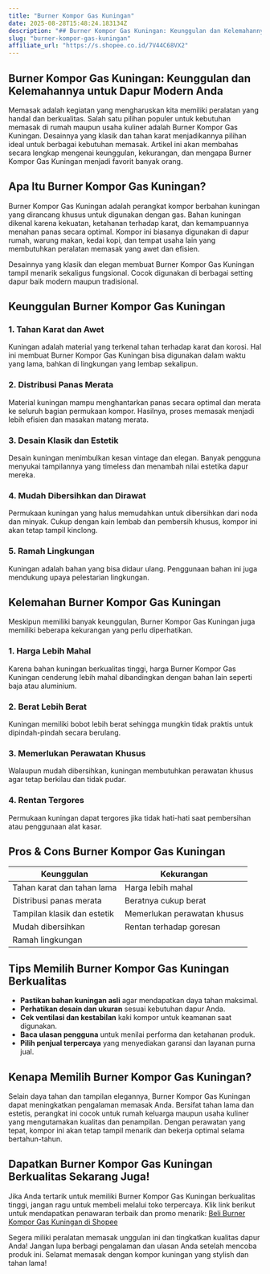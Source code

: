 ```yaml
---
title: "Burner Kompor Gas Kuningan"
date: 2025-08-28T15:48:24.183134Z
description: "## Burner Kompor Gas Kuningan: Keunggulan dan Kelemahannya untuk Dapur Modern Anda..."
slug: "burner-kompor-gas-kuningan"
affiliate_url: "https://s.shopee.co.id/7V44C68VX2"
---
```

## Burner Kompor Gas Kuningan: Keunggulan dan Kelemahannya untuk Dapur Modern Anda

Memasak adalah kegiatan yang mengharuskan kita memiliki peralatan yang handal dan berkualitas. Salah satu pilihan populer untuk kebutuhan memasak di rumah maupun usaha kuliner adalah Burner Kompor Gas Kuningan. Desainnya yang klasik dan tahan karat menjadikannya pilihan ideal untuk berbagai kebutuhan memasak. Artikel ini akan membahas secara lengkap mengenai keunggulan, kekurangan, dan mengapa Burner Kompor Gas Kuningan menjadi favorit banyak orang.

## Apa Itu Burner Kompor Gas Kuningan?

Burner Kompor Gas Kuningan adalah perangkat kompor berbahan kuningan yang dirancang khusus untuk digunakan dengan gas. Bahan kuningan dikenal karena kekuatan, ketahanan terhadap karat, dan kemampuannya menahan panas secara optimal. Kompor ini biasanya digunakan di dapur rumah, warung makan, kedai kopi, dan tempat usaha lain yang membutuhkan peralatan memasak yang awet dan efisien.

Desainnya yang klasik dan elegan membuat Burner Kompor Gas Kuningan tampil menarik sekaligus fungsional. Cocok digunakan di berbagai setting dapur baik modern maupun tradisional.

## Keunggulan Burner Kompor Gas Kuningan

### 1. Tahan Karat dan Awet

Kuningan adalah material yang terkenal tahan terhadap karat dan korosi. Hal ini membuat Burner Kompor Gas Kuningan bisa digunakan dalam waktu yang lama, bahkan di lingkungan yang lembap sekalipun.

### 2. Distribusi Panas Merata

Material kuningan mampu menghantarkan panas secara optimal dan merata ke seluruh bagian permukaan kompor. Hasilnya, proses memasak menjadi lebih efisien dan masakan matang merata.

### 3. Desain Klasik dan Estetik

Desain kuningan menimbulkan kesan vintage dan elegan. Banyak pengguna menyukai tampilannya yang timeless dan menambah nilai estetika dapur mereka.

### 4. Mudah Dibersihkan dan Dirawat

Permukaan kuningan yang halus memudahkan untuk dibersihkan dari noda dan minyak. Cukup dengan kain lembab dan pembersih khusus, kompor ini akan tetap tampil kinclong.

### 5. Ramah Lingkungan

Kuningan adalah bahan yang bisa didaur ulang. Penggunaan bahan ini juga mendukung upaya pelestarian lingkungan.

## Kelemahan Burner Kompor Gas Kuningan

Meskipun memiliki banyak keunggulan, Burner Kompor Gas Kuningan juga memiliki beberapa kekurangan yang perlu diperhatikan.

### 1. Harga Lebih Mahal

Karena bahan kuningan berkualitas tinggi, harga Burner Kompor Gas Kuningan cenderung lebih mahal dibandingkan dengan bahan lain seperti baja atau aluminium.

### 2. Berat Lebih Berat

Kuningan memiliki bobot lebih berat sehingga mungkin tidak praktis untuk dipindah-pindah secara berulang.

### 3. Memerlukan Perawatan Khusus

Walaupun mudah dibersihkan, kuningan membutuhkan perawatan khusus agar tetap berkilau dan tidak pudar.

### 4. Rentan Tergores

Permukaan kuningan dapat tergores jika tidak hati-hati saat pembersihan atau penggunaan alat kasar.

## Pros & Cons Burner Kompor Gas Kuningan

| Keunggulan                         | Kekurangan                                |
|-----------------------------------|-------------------------------------------|
| Tahan karat dan tahan lama       | Harga lebih mahal                        |
| Distribusi panas merata          | Beratnya cukup berat                     |
| Tampilan klasik dan estetik     | Memerlukan perawatan khusus             |
| Mudah dibersihkan               | Rentan terhadap goresan                  |
| Ramah lingkungan                |                                            |

## Tips Memilih Burner Kompor Gas Kuningan Berkualitas

- **Pastikan bahan kuningan asli** agar mendapatkan daya tahan maksimal.
- **Perhatikan desain dan ukuran** sesuai kebutuhan dapur Anda.
- **Cek ventilasi dan kestabilan** kaki kompor untuk keamanan saat digunakan.
- **Baca ulasan pengguna** untuk menilai performa dan ketahanan produk.
- **Pilih penjual terpercaya** yang menyediakan garansi dan layanan purna jual.

## Kenapa Memilih Burner Kompor Gas Kuningan?

Selain daya tahan dan tampilan elegannya, Burner Kompor Gas Kuningan dapat meningkatkan pengalaman memasak Anda. Bersifat tahan lama dan estetis, perangkat ini cocok untuk rumah keluarga maupun usaha kuliner yang mengutamakan kualitas dan penampilan. Dengan perawatan yang tepat, kompor ini akan tetap tampil menarik dan bekerja optimal selama bertahun-tahun.

## Dapatkan Burner Kompor Gas Kuningan Berkualitas Sekarang Juga!

Jika Anda tertarik untuk memiliki Burner Kompor Gas Kuningan berkualitas tinggi, jangan ragu untuk membeli melalui toko terpercaya. Klik link berikut untuk mendapatkan penawaran terbaik dan promo menarik: [Beli Burner Kompor Gas Kuningan di Shopee](https://s.shopee.co.id/7V44C68VX2)

Segera miliki peralatan memasak unggulan ini dan tingkatkan kualitas dapur Anda! Jangan lupa berbagi pengalaman dan ulasan Anda setelah mencoba produk ini. Selamat memasak dengan kompor kuningan yang stylish dan tahan lama!